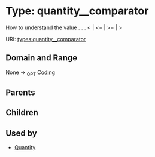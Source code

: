 
# Type: quantity__comparator


How to understand the value  . . .   < | <= | >= | >

URI: [types:quantity__comparator](https://example.org/ccdh/datatypes/quantity__comparator)


## Domain and Range

None ->  <sub>OPT</sub> [Coding](Coding.md)

## Parents


## Children


## Used by

 * [Quantity](Quantity.md)
